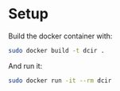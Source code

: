 # Setup

Build the docker container with:
```sh
sudo docker build -t dcir .
```

And run it:
```sh
sudo docker run -it --rm dcir
```
